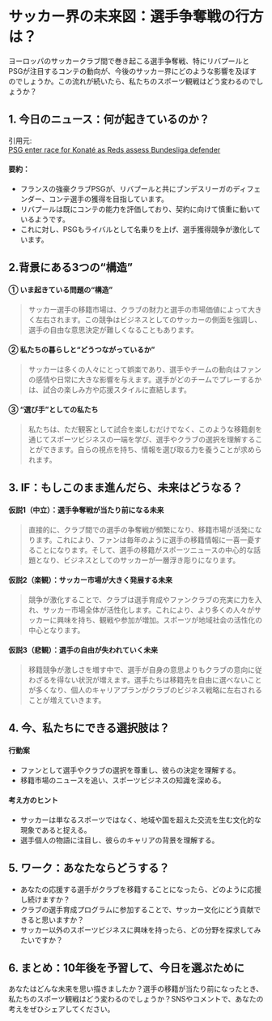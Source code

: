 # サッカー界の未来図：選手争奪戦の行方は？

ヨーロッパのサッカークラブ間で巻き起こる選手争奪戦、特にリバプールとPSGが注目するコンテの動向が、今後のサッカー界にどのような影響を及ぼすのでしょうか。この流れが続いたら、私たちのスポーツ観戦はどう変わるのでしょうか？

## 1. 今日のニュース：何が起きているのか？
引用元:  
[PSG enter race for Konaté as Reds assess Bundesliga defender](https://anfieldindex.com/82645/psg-enter-race-for-konate-as-reds-assess-bundesliga-defender.html)

#### 要約：
- フランスの強豪クラブPSGが、リバプールと共にブンデスリーガのディフェンダー、コンテ選手の獲得を目指しています。
- リバプールは既にコンテの能力を評価しており、契約に向けて慎重に動いているようです。
- これに対し、PSGもライバルとして名乗りを上げ、選手獲得競争が激化しています。

## 2.背景にある3つの“構造”

#### ① いま起きている問題の“構造”
> サッカー選手の移籍市場は、クラブの財力と選手の市場価値によって大きく左右されます。この競争はビジネスとしてのサッカーの側面を強調し、選手の自由な意思決定が難しくなることもあります。

#### ② 私たちの暮らしと“どうつながっているか”
> サッカーは多くの人々にとって娯楽であり、選手やチームの動向はファンの感情や日常に大きな影響を与えます。選手がどのチームでプレーするかは、試合の楽しみ方や応援スタイルに直結します。

#### ③ “選び手”としての私たち
> 私たちは、ただ観客として試合を楽しむだけでなく、このような移籍劇を通じてスポーツビジネスの一端を学び、選手やクラブの選択を理解することができます。自らの視点を持ち、情報を選び取る力を養うことが求められます。

## 3. IF：もしこのまま進んだら、未来はどうなる？

#### 仮説1（中立）：選手争奪戦が当たり前になる未来  
> 直接的に、クラブ間での選手の争奪戦が頻繁になり、移籍市場が活発になります。これにより、ファンは毎年のように選手の移籍情報に一喜一憂することになります。そして、選手の移籍がスポーツニュースの中心的な話題となり、ビジネスとしてのサッカーが一層浮き彫りになります。

#### 仮説2（楽観）：サッカー市場が大きく発展する未来  
> 競争が激化することで、クラブは選手育成やファンクラブの充実に力を入れ、サッカー市場全体が活性化します。これにより、より多くの人々がサッカーに興味を持ち、観戦や参加が増加。スポーツが地域社会の活性化の中心となります。

#### 仮説3（悲観）：選手の自由が失われていく未来  
> 移籍競争が激しさを増す中で、選手が自身の意思よりもクラブの意向に従わざるを得ない状況が増えます。選手たちは移籍先を自由に選べないことが多くなり、個人のキャリアプランがクラブのビジネス戦略に左右されることが増えていきます。

## 4. 今、私たちにできる選択肢は？
#### 行動案
- ファンとして選手やクラブの選択を尊重し、彼らの決定を理解する。
- 移籍市場のニュースを追い、スポーツビジネスの知識を深める。

#### 考え方のヒント
- サッカーは単なるスポーツではなく、地域や国を超えた交流を生む文化的な現象であると捉える。
- 選手個人の物語に注目し、彼らのキャリアの背景を理解する。

## 5. ワーク：あなたならどうする？
- あなたの応援する選手がクラブを移籍することになったら、どのように応援し続けますか？
- クラブの選手育成プログラムに参加することで、サッカー文化にどう貢献できると思いますか？
- サッカー以外のスポーツビジネスに興味を持ったら、どの分野を探求してみたいですか？

## 6. まとめ：10年後を予習して、今日を選ぶために
あなたはどんな未来を思い描きましたか？選手の移籍が当たり前になったとき、私たちのスポーツ観戦はどう変わるのでしょうか？SNSやコメントで、あなたの考えをぜひシェアしてください。